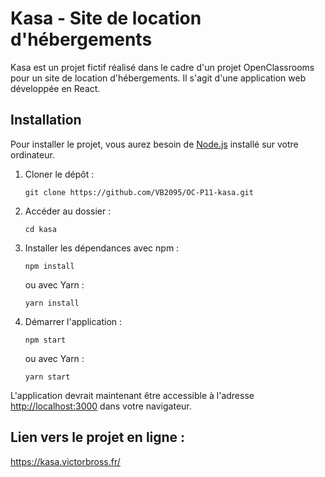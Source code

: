 # Kasa - Site de location d'hébergements

Kasa est un projet fictif réalisé dans le cadre d'un projet OpenClassrooms pour un site de location d'hébergements. Il s'agit d'une application web développée en React.

## Installation

Pour installer le projet, vous aurez besoin de [Node.js](https://nodejs.org/) installé sur votre ordinateur.

1.  Cloner le dépôt :

    `git clone https://github.com/VB2095/OC-P11-kasa.git`

2.  Accéder au dossier :

    `cd kasa`

3.  Installer les dépendances avec npm :

    `npm install`

    ou avec Yarn :

    `yarn install`

4.  Démarrer l'application :

    `npm start`

    ou avec Yarn :

    `yarn start`

L'application devrait maintenant être accessible à l'adresse [http://localhost:3000](http://localhost:3000/) dans votre navigateur.


## Lien vers le projet en ligne : 
https://kasa.victorbross.fr/
